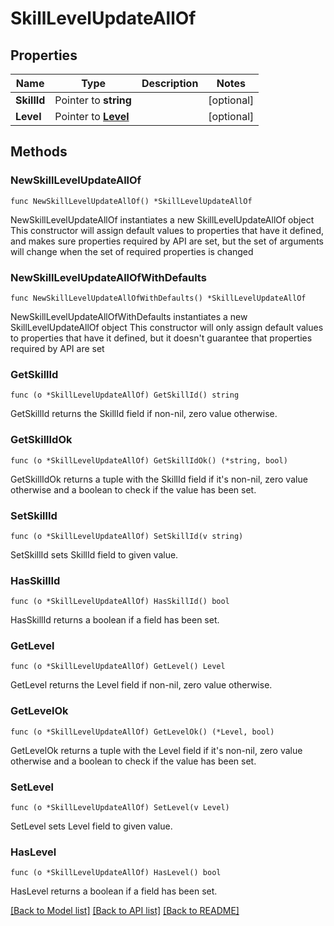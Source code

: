 # SkillLevelUpdateAllOf

## Properties

Name | Type | Description | Notes
------------ | ------------- | ------------- | -------------
**SkillId** | Pointer to **string** |  | [optional] 
**Level** | Pointer to [**Level**](Level.md) |  | [optional] 

## Methods

### NewSkillLevelUpdateAllOf

`func NewSkillLevelUpdateAllOf() *SkillLevelUpdateAllOf`

NewSkillLevelUpdateAllOf instantiates a new SkillLevelUpdateAllOf object
This constructor will assign default values to properties that have it defined,
and makes sure properties required by API are set, but the set of arguments
will change when the set of required properties is changed

### NewSkillLevelUpdateAllOfWithDefaults

`func NewSkillLevelUpdateAllOfWithDefaults() *SkillLevelUpdateAllOf`

NewSkillLevelUpdateAllOfWithDefaults instantiates a new SkillLevelUpdateAllOf object
This constructor will only assign default values to properties that have it defined,
but it doesn't guarantee that properties required by API are set

### GetSkillId

`func (o *SkillLevelUpdateAllOf) GetSkillId() string`

GetSkillId returns the SkillId field if non-nil, zero value otherwise.

### GetSkillIdOk

`func (o *SkillLevelUpdateAllOf) GetSkillIdOk() (*string, bool)`

GetSkillIdOk returns a tuple with the SkillId field if it's non-nil, zero value otherwise
and a boolean to check if the value has been set.

### SetSkillId

`func (o *SkillLevelUpdateAllOf) SetSkillId(v string)`

SetSkillId sets SkillId field to given value.

### HasSkillId

`func (o *SkillLevelUpdateAllOf) HasSkillId() bool`

HasSkillId returns a boolean if a field has been set.

### GetLevel

`func (o *SkillLevelUpdateAllOf) GetLevel() Level`

GetLevel returns the Level field if non-nil, zero value otherwise.

### GetLevelOk

`func (o *SkillLevelUpdateAllOf) GetLevelOk() (*Level, bool)`

GetLevelOk returns a tuple with the Level field if it's non-nil, zero value otherwise
and a boolean to check if the value has been set.

### SetLevel

`func (o *SkillLevelUpdateAllOf) SetLevel(v Level)`

SetLevel sets Level field to given value.

### HasLevel

`func (o *SkillLevelUpdateAllOf) HasLevel() bool`

HasLevel returns a boolean if a field has been set.


[[Back to Model list]](../README.md#documentation-for-models) [[Back to API list]](../README.md#documentation-for-api-endpoints) [[Back to README]](../README.md)



